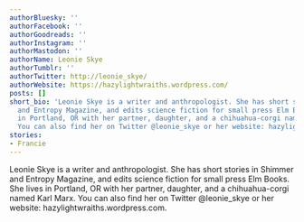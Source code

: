 ```yaml
---
authorBluesky: ''
authorFacebook: ''
authorGoodreads: ''
authorInstagram: ''
authorMastodon: ''
authorName: Leonie Skye
authorTumblr: ''
authorTwitter: http://leonie_skye/
authorWebsite: https://hazylightwraiths.wordpress.com/
posts: []
short_bio: 'Leonie Skye is a writer and anthropologist. She has short stories in Shimmer
  and Entropy Magazine, and edits science fiction for small press Elm Books. She lives
  in Portland, OR with her partner, daughter, and a chihuahua-corgi named Karl Marx.
  You can also find her on Twitter @leonie_skye or her website: hazylightwraiths.wordpress.com.'
stories:
- Francie
---
```


Leonie Skye is a writer and anthropologist. She has short stories in Shimmer and Entropy Magazine, and edits science fiction for small press Elm Books. She lives in Portland, OR with her partner, daughter, and a chihuahua-corgi named Karl Marx. You can also find her on Twitter @leonie_skye or her website: hazylightwraiths.wordpress.com.